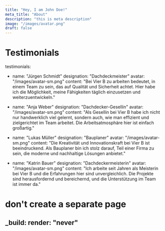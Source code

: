 ```yaml
---
title: "Hey, I am John Doe!"
meta_title: "About"
description: "this is meta description"
image: "/images/avatar.png"
draft: false
---
```



# Testimonials
testimonials:
  - name: "Jürgen Schmidt"
    designation: "Dachdeckmeister"
    avatar: "/images/avatar-sm.png"
    content: "Bei Vier B zu arbeiten bedeutet, in einem Team zu sein, das auf Qualität und Sicherheit achtet. Hier habe ich die Möglichkeit, meine Fähigkeiten täglich einzusetzen und weiterzuentwickeln."

  - name: "Anja Weber"
    designation: "Dachdecker-Gesellin"
    avatar: "/images/avatar-sm.png"
    content: "Als Gesellin bei Vier B habe ich nicht nur handwerklich viel gelernt, sondern auch, wie man effizient und zielgerichtet im Team arbeitet. Die Arbeitsatmosphäre hier ist einfach großartig."

  - name: "Lukas Müller"
    designation: "Bauplaner"
    avatar: "/images/avatar-sm.png"
    content: "Die Kreativität und Innovationskraft bei Vier B ist beeindruckend. Als Bauplaner bin ich stolz darauf, Teil einer Firma zu sein, die moderne und nachhaltige Lösungen anbietet."

  - name: "Katrin Bauer"
    designation: "Dachdeckermeisterin"
    avatar: "/images/avatar-sm.png"
    content: "Ich arbeite seit Jahren als Meisterin bei Vier B und die Erfahrungen hier sind unvergleichlich. Die Projekte sind herausfordernd und bereichernd, und die Unterstützung im Team ist immer da."

# don't create a separate page
_build:
  render: "never"
---
